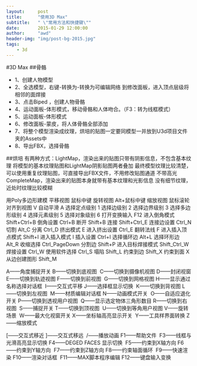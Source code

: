 ```yaml
---
layout:     post
title:      "使用3D Max"
subtitle:   " \"常用方法和快捷键\""
date:       2015-01-29 12:00:00
author:     "awd"
header-img: "img/post-bg-2015.jpg"
tags:
    - 3d
---
```


#3D Max
##骨骼
* 1、创建人物模型
* 2、全选模型，右键-转换为-转换为可编辑网络
   到修改面板，进入顶点层级将相邻的面焊接
* 3、点击Biped ，创建人物骨骼
* 4、运动面板-体形模式，移动骨骼和人体吻合。（F3：转为线框模式）
* 5、运动面板-体形模式
* 6、修改面板-蒙皮，将人体骨骼全部添加
* 7、将整个模型渲染成纹理，烘培的贴图一定要同模型一并放到U3d项目文件夹的Assets中
* 8、导出FBX，选择骨骼

##烘培
有两种方式：LightMap，渲染出来的贴图只带有阴影信息，不包含基本纹理
将模型的基本纹理贴图和LightMap阴影贴图两者叠加
最终模型纹理比较清楚，可以使用重复纹理贴图，可直接导出FBX文件，不用修改贴图通道
不带高光
CompleteMap，渲染出来的贴图本身就带有基本纹理和光影信息
没有细节纹理，近处时纹理比较模糊





用Poly多边形建模
平移视图 鼠标中键
旋转视图 Alt+鼠标中键
缩放视图 鼠标滚轮
对齐到视图 V
自动平滑 A
选择定点级别 1
选择边级别 2
选择边界级别 3
选择多边形级别 4
选择元素级别 5
选择对象级别 6
打开变换输入 F12
进入倒角模式 Shift+Ctrl+B
倒角设置 Ctrl+B
断开 Shift+B
连接 Shift+Ctrl_E
连接边设置 Ctrl_N
切割 Alt_C
分离 Ctrl_D
挤出模式 E
进入挤出设置 Ctrl_E
翻转法线 F
进入插入顶点模式 Shift+I
进入插入模式 I
插入设置 Ctrl+I
选择循环边 Alt+L
选择环形边 Alt_R
收缩选择 Ctrl_PageDown
分割边 Shift+P
进入目标焊接模式 Shift_Ctrl_W
焊接设置 Ctrl_W
使用软件选择 Ctrl_S
塌陷 Shift_L
约束到边 Shift_X
约束到面 X
从边创建图形 Shift_M




A——角度捕捉开关 B——切换到底视图 
C——切换到摄像机视图 D——封闭视窗 
E——切换到轨迹视图 F——切换到前视图 
G——切换到网格视图 H——显示通过名称选择对话框 
I——交互式平移 J——选择框显示切换 
K——切换到背视图 L——切换到左视图 
M——材质编辑对话框 N——动画模式开关 
O——自适应退化开关 P——切换到透视用户视图 
Q——显示选定物体三角形数目 R——切换到右视图 
S——捕捉开关 T——切换到顶视图 
U——切换到等角用户视图 V——旋转场景 
W——最大化视窗开关 X——坐标轴高亮显示开关 
Y——工具样界面转换 Z——缩放模式

[——交互式移近 ]——交互式移远 
/——播放动画 F1——帮助文件 
F3——线框与光滑高亮显示切换 F4——DEGED FACES 显示切换 
F5——约束到X轴方向 F6——约束到Y轴方向 
F7——约束到Z轴方向 F8——约束轴面循环 
F9——快速渲染 F10——渲染对话框 
F11——MAX脚本程序编辑 F12——键盘输入变换
